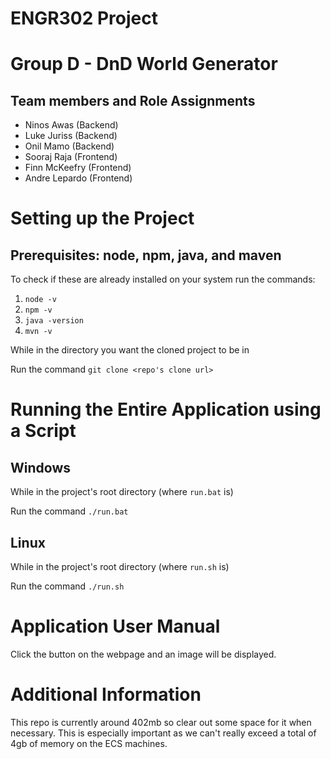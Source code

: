 # ENGR302 Project
# Group D - DnD World Generator

## Team members and Role Assignments

- Ninos Awas (Backend)
- Luke Juriss (Backend)
- Onil Mamo (Backend)
- Sooraj Raja (Frontend)
- Finn McKeefry (Frontend)
- Andre Lepardo (Frontend)

# Setting up the Project
## Prerequisites: node, npm, java, and maven
To check if these are already installed on your system run the commands:
1. `node -v`
1. `npm -v`
1. `java -version`
1. `mvn -v`

While in the directory you want the cloned project to be in

Run the command `git clone <repo's clone url>`

# Running the Entire Application using a Script

## Windows
While in the project's root directory (where `run.bat` is)

Run the command `./run.bat`

## Linux
While in the project's root directory (where `run.sh` is)

Run the command `./run.sh`

# Application User Manual
Click the button on the webpage and an image will be displayed.

# Additional Information

This repo is currently around 402mb so clear out some space for it when necessary. 
This is especially important as we can't really exceed a total of 4gb of memory on the ECS machines. 
